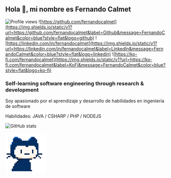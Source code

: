 ## Hola 👋, mi nombre es Fernando Calmet

![Profile views](https://gpvc.arturio.dev/fernandocalmet)
![https://github.com/fernandocalmet](https://img.shields.io/static/v1?url=https://github.com/fernandocalmet&label=Github&message=FernandoCalmet&color=blue?style=flat&logo=github)
![https://linkedin.com/in/fernandocalmet](https://img.shields.io/static/v1?url=https://linkedin.com/in/fernandocalmet&label=LinkedIn&message=FernandoCalmet&color=blue?style=flat&logo=linkedin)
![https://ko-fi.com/fernandocalmet](https://img.shields.io/static/v1?url=https://ko-fi.com/fernandocalmet&label=KoFi&message=FernandoCalmet&color=blue?style=flat&logo=ko-fi)

### Self-learning software engineering through research & development

Soy apasionado por el aprendizaje y desarrollo de habilidades en ingeniería de software

Habilidades: JAVA / CSHARP / PHP / NODEJS

![GitHub stats](https://github-readme-stats.vercel.app/api?username=fernandocalmet&show_icons=true)

![Gracias](/pixel-mona-heart.gif)